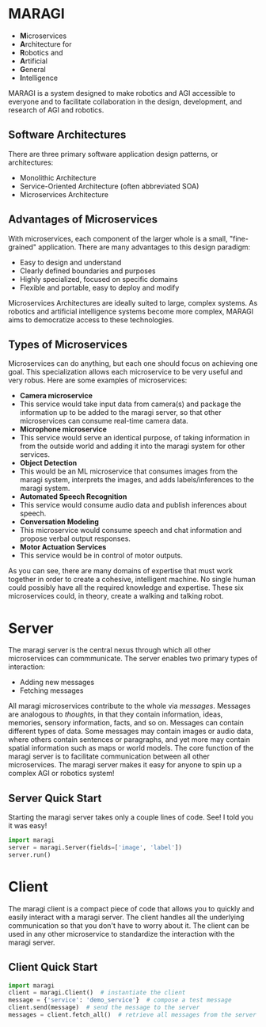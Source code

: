 # MARAGI 

- **M**icroservices 
- **A**rchitecture for 
- **R**obotics and 
- **A**rtificial 
- **G**eneral 
- **I**ntelligence

MARAGI is a system designed to make robotics and AGI accessible to everyone and to facilitate collaboration in the design, development, and research of AGI and robotics. 

## Software Architectures

There are three primary software application design patterns, or architectures:

- Monolithic Architecture
- Service-Oriented Architecture (often abbreviated SOA)
- Microservices Architecture

## Advantages of Microservices

With microservices, each component of the larger whole is a small, "fine-grained" application. There are many advantages to this design paradigm:

- Easy to design and understand
- Clearly defined boundaries and purposes
- Highly specialized, focused on specific domains
- Flexible and portable, easy to deploy and modify

Microservices Architectures are ideally suited to large, complex systems. As robotics and artificial intelligence systems become more complex, MARAGI aims to democratize access to these technologies. 

## Types of Microservices

Microservices can do anything, but each one should focus on achieving one goal. This specialization allows each microservice to be very useful and very robus. Here are some examples of microservices:

- **Camera microservice**
 - This service would take input data from camera(s) and package the information up to be added to the maragi server, so that other microservices can consume real-time camera data.
- **Microphone microservice**
 - This service would serve an identical purpose, of taking information in from the outside world and adding it into the maragi system for other services.
- **Object Detection**
 - This would be an ML microservice that consumes images from the maragi system, interprets the images, and adds labels/inferences to the maragi system.
- **Automated Speech Recognition**
 - This service would consume audio data and publish inferences about speech.
- **Conversation Modeling**
 - This microservice would consume speech and chat information and propose verbal output responses.
- **Motor Actuation Services**
 - This service would be in control of motor outputs. 

As you can see, there are many domains of expertise that must work together in order to create a cohesive, intelligent machine. No single human could possibly have all the required knowledge and expertise. 
These six microservices could, in theory, create a walking and talking robot. 

# Server

The maragi server is the central nexus through which all other microservices can commmunicate. The server enables two primary types of interaction:

- Adding new messages
- Fetching messages 

All maragi microservices contribute to the whole via *messages*. Messages are analogous to *thoughts*, in that they contain information, ideas, memories, sensory information, facts, and so on. 
Messages can contain different types of data. Some messages may contain images or audio data, where others contain sentences or paragraphs, and yet more may contain spatial information such as maps or world models. 
The core function of the maragi server is to facilitate communication between all other microservices. The maragi server makes it easy for anyone to spin up a complex AGI or robotics system!

## Server Quick Start

Starting the maragi server takes only a couple lines of code. See! I told you it was easy! 

```python
import maragi
server = maragi.Server(fields=['image', 'label'])
server.run()
```

# Client

The maragi client is a compact piece of code that allows you to quickly and easily interact with a maragi server. The client handles all the underlying communication so that you don't have to worry about it. 
The client can be used in any other microservice to standardize the interaction with the maragi server. 

## Client Quick Start

```python
import maragi
client = maragi.Client()  # instantiate the client
message = {'service': 'demo_service'}  # compose a test message
client.send(message)  # send the message to the server
messages = client.fetch_all()  # retrieve all messages from the server
```
